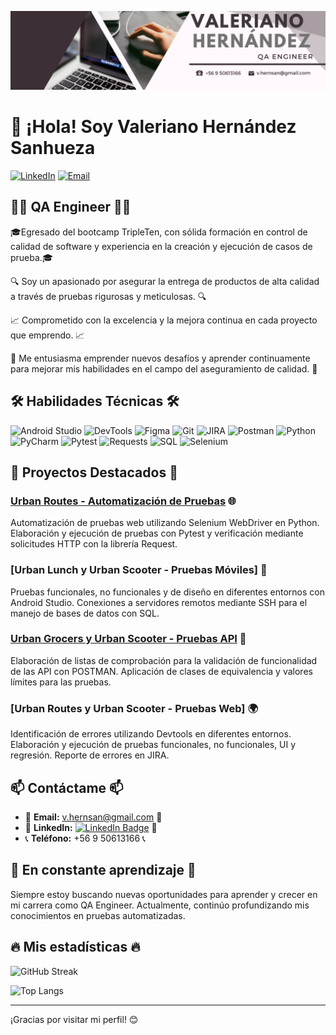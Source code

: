 ![](/Banner.png) 

# 👋 ¡Hola! Soy Valeriano Hernández Sanhueza

[![LinkedIn](https://img.shields.io/badge/LinkedIn-Profile-blue?style=for-the-badge&logo=linkedin&logoColor=white)](https://www.linkedin.com/in/valeriano-hern%C3%A1ndez-sanhueza/)
[![Email](https://img.shields.io/badge/Email-v.hernsan%40gmail.com-red?style=for-the-badge&logo=gmail&logoColor=white)](mailto:v.hernsan@gmail.com)

## 👨‍💻 QA Engineer 👨‍💻

🎓Egresado del bootcamp TripleTen, con sólida formación en control de calidad de software y experiencia en la creación y ejecución de casos de prueba.🎓

🔍 Soy un apasionado por asegurar la entrega de productos de alta calidad a través de pruebas rigurosas y meticulosas. 🔍

📈 Comprometido con la excelencia y la mejora continua en cada proyecto que emprendo. 📈 

🚀 Me entusiasma emprender nuevos desafíos y aprender continuamente para mejorar mis habilidades en el campo del aseguramiento de calidad. 🚀

## 🛠 Habilidades Técnicas 🛠

![Android Studio](https://img.shields.io/badge/Android%20Studio-Mobile%20Testing-green?style=for-the-badge&logo=android-studio&logoColor=white)
![DevTools](https://img.shields.io/badge/DevTools-Development%20Tools-blue?style=for-the-badge&logo=googlechrome&logoColor=white)
![Figma](https://img.shields.io/badge/Figma-Design-F24E1E?style=for-the-badge&logo=figma&logoColor=white)
![Git](https://img.shields.io/badge/Git-Version%20Control-orange?style=for-the-badge&logo=git&logoColor=white)
![JIRA](https://img.shields.io/badge/JIRA-Project%20Management-yellow?style=for-the-badge&logo=jira&logoColor=white)
![Postman](https://img.shields.io/badge/Postman-API-orange?style=for-the-badge&logo=postman&logoColor=white)
![Python](https://img.shields.io/badge/Python-Programming%20Language-blue?style=for-the-badge&logo=python&logoColor=white)
![PyCharm](https://img.shields.io/badge/PyCharm-IDE-black?style=for-the-badge&logo=pycharm&logoColor=white)
![Pytest](https://img.shields.io/badge/Pytest-Testing%20Framework-brightgreen?style=for-the-badge&logo=pytest&logoColor=white)
![Requests](https://img.shields.io/badge/Requests-HTTP%20Library-brightgreen?style=for-the-badge&logo=requests&logoColor=white)
![SQL](https://img.shields.io/badge/SQL-Database-blue?style=for-the-badge&logo=sql&logoColor=white)
![Selenium](https://img.shields.io/badge/Selenium-Automation-green?style=for-the-badge&logo=selenium&logoColor=white)


## 🔬 Proyectos Destacados 🔬

### [Urban Routes - Automatización de Pruebas](https://github.com/ValerianoH/QA-Project-Urban-Routes-Es) 🌐
Automatización de pruebas web utilizando Selenium WebDriver en Python. Elaboración y ejecución de pruebas con Pytest y verificación mediante solicitudes HTTP con la librería Request.

### [Urban Lunch y Urban Scooter - Pruebas Móviles] 📱
Pruebas funcionales, no funcionales y de diseño en diferentes entornos con Android Studio. Conexiones a servidores remotos mediante SSH para el manejo de bases de datos con SQL.

### [Urban Grocers y Urban Scooter - Pruebas API](https://github.com/ValerianoH/QA-Project-Urban-Grocers-App-Es) 🔗
Elaboración de listas de comprobación para la validación de funcionalidad de las API con POSTMAN. Aplicación de clases de equivalencia y valores límites para las pruebas.

### [Urban Routes y Urban Scooter - Pruebas Web] 🌍
Identificación de errores utilizando Devtools en diferentes entornos. Elaboración y ejecución de pruebas funcionales, no funcionales, UI y regresión. Reporte de errores en JIRA.

## 📫 Contáctame 📫

- 📧 **Email:** [v.hernsan@gmail.com](mailto:v.hernsan@gmail.com) 📧
- 💼 **LinkedIn:** [![LinkedIn Badge](https://img.shields.io/badge/-Valeriano-blue?style=flat&logo=linkedin&logoColor=white)](https://www.linkedin.com/in/valeriano-alfonso-hern%C3%A1ndez-sanhueza-611912200/) 💼
- 📞 **Teléfono:** +56 9 50613166 📞

## 🌱 En constante aprendizaje 🌱

Siempre estoy buscando nuevas oportunidades para aprender y crecer en mi carrera como QA Engineer. Actualmente, continúo profundizando mis conocimientos en pruebas automatizadas.

## 🔥 Mis estadísticas 🔥
  
![GitHub Streak](http://github-readme-streak-stats.herokuapp.com?user=ValerianoH&theme=dark&background=1e1e1e&ring=ff5733&fire=ff5733&currStreakNum=ff5733&sideNums=ff5733&currStreakLabel=ff5733&sideLabels=ff5733)

![Top Langs](https://github-readme-stats.vercel.app/api/top-langs/?username=ValerianoH&layout=compact&theme=gruvbox&hide_title=true)

---

¡Gracias por visitar mi perfil! 😊

